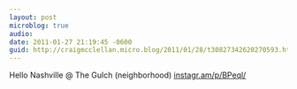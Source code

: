 ```yaml
---
layout: post
microblog: true
audio: 
date: 2011-01-27 21:19:45 -0600
guid: http://craigmcclellan.micro.blog/2011/01/28/t30827342620270593.html
---
```

Hello Nashville  @ The Gulch (neighborhood) [instagr.am/p/BPeql/](http://instagr.am/p/BPeql/)
